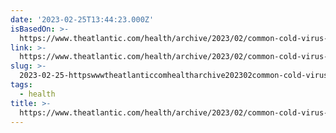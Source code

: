 ```yaml
---
date: '2023-02-25T13:44:23.000Z'
isBasedOn: >-
  https://www.theatlantic.com/health/archive/2023/02/common-cold-virus-symptoms-immunity/673193/
link: >-
  https://www.theatlantic.com/health/archive/2023/02/common-cold-virus-symptoms-immunity/673193/
slug: >-
  2023-02-25-httpswwwtheatlanticcomhealtharchive202302common-cold-virus-symptoms-immunity673193
tags:
  - health
title: >-
  https://www.theatlantic.com/health/archive/2023/02/common-cold-virus-symptoms-immunity/673193/
---
```


